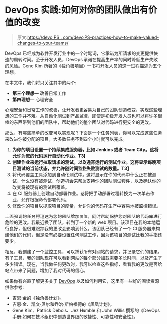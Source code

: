 # DevOps 实践:如何对你的团队做出有价值的改变

> 原文:[https://devo PS . com/devo PS-practices-how-to-make-valued-changes-to-your-teams/](https://devops.com/devops-practices-how-to-make-valuable-changes-to-your-teams/)

DevOps 已经成为软件开发行业中的一个时髦词，它承诺为所请求的变更提供快速的周转时间。至于开发人员，DevOps 承诺在提高生产率的同时降低生产失败的风险。Gene Kim 所著的《独角兽项目》一书将开发人员的这一过程描述为五个理想。

在本文中，我们将只关注其中的两个:

*   **第三个理想—** 改善日常工作
*   **第四理想—** 心理安全

心理安全和日常工作的改善，让开发者更容易为自己的团队创造改变，实现这些理想的工作并不难。从自动化测试到产品监控，即使是初级开发人员也可以将许多很棒的东西带到他们的团队中，帮助他们的整个团队对代码进行更安全的更改。

那么，有哪些简单的改变可以实现呢？下面是一个任务列表，你可以完成这些任务来改进你被分配的项目，大多数任务不到四个小时就可以完成。

1.  **为你的项目设置一个持续集成服务器，比如 Jenkins 或者 Team City。这将允许为您的代码运行自动化作业。T3】**
2.  **创建作业来运行拉取请求的测试，以及通宵运行的测试作业。这将显示每晚项目测试的当前状态，并允许随时间监控失败测试的数量。T3】**
3.  将代码覆盖工具添加到自动化测试中。这将显示在你的代码中什么正在被测试，什么没有被测试，创造机会来帮助支持你的团队测试套件，以及确认你的改变将被现有的测试所覆盖。
4.  在 CI 服务器上创建自动部署作业。这将把手动部署过程转换为一次单击作业，允许根据命令部署代码。
5.  修改你的项目以提取项目的度量，允许你的代码在生产中容易地被监控错误。

上面强调的任务将迅速为您的团队增加价值，同时帮助保护您对团队的代码库进行危险的更改。我最近换了团队，转到了一个新的 web 项目。该项目在我的本地运行良好，但很难跟踪我的更改会影响到什么。该团队已经有了一个 CI 服务器来构建他们的代码，但是没有必要设置任何测试工作，因为该项目的测试比我的手指还要少。

相反，我创建了一个监控工具，可以捕获所有对网站的请求，并记录它们的结果。有了工具，我的团队现在可以看到网站的每个部分加载需要多长时间，以及产生了多少错误。现在，当我做任何更改时，我可以检查这些指标，看看我的更改是否给站点带来了问题，增加了我对代码的信心。

如果你有兴趣了解更多关于 [DevOps](https://devops.com/3-ways-devops-can-increase-the-value-of-organizational-data/) 以及如何利用它，这里有一些好的阅读资源供你参考:

*   吉恩·金的《独角兽计划》。
*   吉恩·金、凯文·贝尔和乔治·斯帕福德的《凤凰计划》。
*   Gene Kim、Patrick Debois、Jez Humble 和 John Willis 撰写的《DevOps 手册:如何在技术组织中创造世界级的敏捷性、可靠性和安全性》。